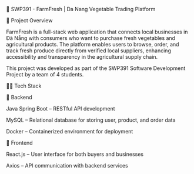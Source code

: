 🥬 SWP391 - FarmFresh | Da Nang Vegetable Trading Platform

📌 Project Overview

FarmFresh is a full-stack web application that connects local businesses in Đà Nẵng with consumers who want to purchase fresh vegetables and agricultural products. The platform enables users to browse, order, and track fresh produce directly from verified local suppliers, enhancing accessibility and transparency in the agricultural supply chain.

This project was developed as part of the SWP391 Software Development Project by a team of 4 students.

👨‍💻 Tech Stack

🔧 Backend

Java Spring Boot – RESTful API development


MySQL – Relational database for storing user, product, and order data


Docker – Containerized environment for deployment



🎨 Frontend

React.js – User interface for both buyers and businesses

Axios – API communication with backend services

